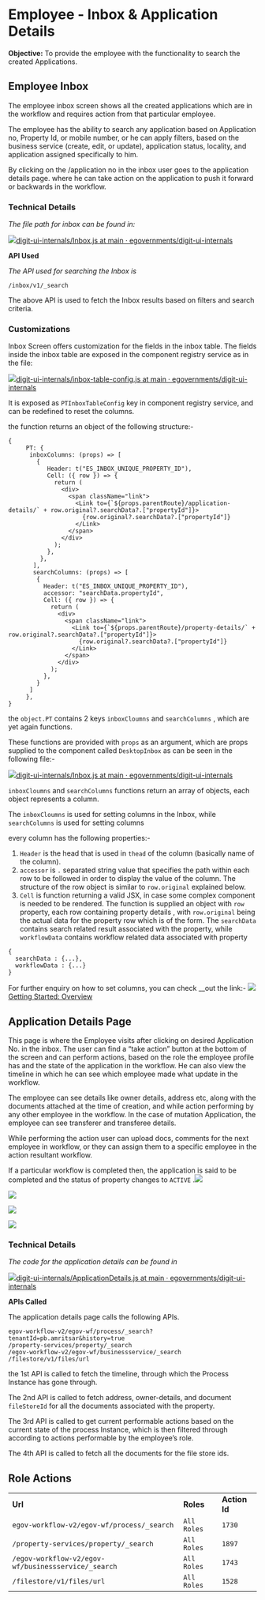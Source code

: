 # Employee - Inbox & Application Details

**Objective:** To provide the employee with the functionality to search the created Applications.

## **Employee Inbox**

The employee inbox screen shows all the created applications which are in the workflow and requires action from that particular employee.

The employee has the ability to search any application based on Application no, Property Id, or mobile number, or he can apply filters, based on the business service (create, edit, or update), application status, locality, and application assigned specifically to him.

By clicking on the /application no in the inbox user goes to the application details page. where he can take action on the application to push it forward or backwards in the workflow.

### **Technical Details**

_The file path for inbox can be found in:_

[![](https://github.com/fluidicon.png)digit-ui-internals/Inbox.js at main · egovernments/digit-ui-internals](https://github.com/egovernments/digit-ui-internals/blob/main/packages/modules/pt/src/pages/employee/Inbox.js)

**API Used**

_The API used for searching the Inbox is_

```
/inbox/v1/_search
```

The above API is used to fetch the Inbox results based on filters and search criteria.

### **Customizations**

Inbox Screen offers customization for the fields in the inbox table. The fields inside the inbox table are exposed in the component registry service as in the file:

[![](https://github.com/fluidicon.png)digit-ui-internals/inbox-table-config.js at main · egovernments/digit-ui-internals](https://github.com/egovernments/digit-ui-internals/blob/main/packages/modules/pt/src/config/inbox-table-config.js)

It is exposed as `PTInboxTableConfig` key in component registry service, and can be redefined to reset the columns.

the function returns an object of the following structure:-

```
{
     PT: {
      inboxColumns: (props) => [
        {
           Header: t("ES_INBOX_UNIQUE_PROPERTY_ID"),
           Cell: ({ row }) => {
             return (
               <div>
                 <span className="link">
                   <Link to={`${props.parentRoute}/application-details/` + row.original?.searchData?.["propertyId"]}>
                     {row.original?.searchData?.["propertyId"]}
                   </Link>
                 </span>
               </div>
             );
           },
         },
       ],
       searchColumns: (props) => [
        {
          Header: t("ES_INBOX_UNIQUE_PROPERTY_ID"),
          accessor: "searchData.propertyId",
          Cell: ({ row }) => {
            return (
              <div>
                <span className="link">
                  <Link to={`${props.parentRoute}/property-details/` + row.original?.searchData?.["propertyId"]}>
                    {row.original?.searchData?.["propertyId"]}
                  </Link>
                </span>
              </div>
            );
          },
        }
      ]
     },
}
```

the `object.PT` contains 2 keys `inboxCloumns` and `searchColumns` , which are yet again functions.

These functions are provided with `props` as an argument, which are props supplied to the component called `DesktopInbox` as can be seen in the following file:-

[![](https://github.com/fluidicon.png)digit-ui-internals/Inbox.js at main · egovernments/digit-ui-internals](https://github.com/egovernments/digit-ui-internals/blob/main/packages/modules/pt/src/pages/employee/Inbox.js)

`inboxCloumns` and `searchColumns` functions return an array of objects, each object represents a column.

The `inboxCloumns` is used for setting columns in the Inbox, while `searchColumns` is used for setting columns

every column has the following properties:-

1. `Header` is the head that is used in `thead` of the column (basically name of the column).
2. `accessor` is `.` separated string value that specifies the path within each row to be followed in order to display the value of the column. The structure of the row object is similar to `row.original` explained below.
3. `Cell` is function returning a valid JSX, in case some complex component is needed to be rendered. The function is supplied an object with `row` property, each row containing property details , with `row.original` being the actual data for the property row which is of the form. The `searchData` contains search related result associated with the property, while `workflowData` contains workflow related data associated with property

```
{
  searchData : {...},
  workflowData : {...}
}
```

For further enquiry on how to set columns, you can check \_\_out the link:- [![](https://react-table.tanstack.com/\_next/static/images/favicon-07c3e551b48272d4685be76a6a7fb11c.png)Getting Started: Overview](https://react-table.tanstack.com/docs/overview)

## **Application Details Page**

This page is where the Employee visits after clicking on desired Application No. in the inbox. The user can find a “take action” button at the bottom of the screen and can perform actions, based on the role the employee profile has and the state of the application in the workflow. He can also view the timeline in which he can see which employee made what update in the workflow.

The employee can see details like owner details, address etc, along with the documents attached at the time of creation, and while action performing by any other employee in the workflow. In the case of mutation Application, the employee can see transferer and transferee details.

While performing the action user can upload docs, comments for the next employee in workflow, or they can assign them to a specific employee in the action resultant workflow.

If a particular workflow is completed then, the application is said to be completed and the status of property changes to `ACTIVE` .![](blob:https://digit-discuss.atlassian.net/46368eb0-1300-41f9-ac13-7499ad9e3abd#media-blob-url=true\&id=78b55505-bcbe-40a9-9056-41529894bf70\&collection=contentId-1850277933\&contextId=1850277933\&mimeType=image%2Fpng\&name=image-20210729-040720.png\&size=201303\&width=1920\&height=1080)

![](<../../../../.gitbook/assets/image (114).png>)

![](<../../../../.gitbook/assets/image (228).png>)

![](<../../../../.gitbook/assets/image (213).png>)

### **Technical Details**

_The code for the application details can be found in_

[![](https://github.com/fluidicon.png)digit-ui-internals/ApplicationDetails.js at main · egovernments/digit-ui-internals](https://github.com/egovernments/digit-ui-internals/blob/main/packages/modules/pt/src/pages/employee/ApplicationDetails.js)

**APIs Called**

The application details page calls the following APIs.

```
egov-workflow-v2/egov-wf/process/_search?tenantId=pb.amritsar&history=true
/property-services/property/_search
/egov-workflow-v2/egov-wf/businessservice/_search
/filestore/v1/files/url
```

the 1st API is called to fetch the timeline, through which the Process Instance has gone through.

The 2nd API is called to fetch address, owner-details, and document `fileStoreId` for all the documents associated with the property.

The 3rd API is called to get current performable actions based on the current state of the process Instance, which is then filtered through according to actions performable by the employee’s role.

The 4th API is called to fetch all the documents for the file store ids.

## **Role Actions**

|                                                     |             |               |
| --------------------------------------------------- | ----------- | ------------- |
| **Url**                                             | **Roles**   | **Action Id** |
| `egov-workflow-v2/egov-wf/process/_search`          | `All Roles` | `1730`        |
| `/property-services/property/_search`               | `All Roles` | `1897`        |
| `/egov-workflow-v2/egov-wf/businessservice/_search` | `All Roles` | `1743`        |
| `/filestore/v1/files/url`                           | `All Roles` | `1528`        |
